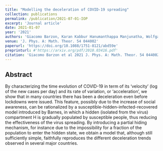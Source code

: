 ```yaml
---
title: "Modelling the deceleration of COVID-19 spreading"
collection: publications
permalink: /publication/2021-07-01-IOP
excerpt: 'Journal article'
date: 2021-01-07
year: '2021'
authors: 'Giacomo Barzon, Karan Kabbur Hanumanthappa Manjunatha, Wolfgang Rugel, Enzo Orlandini, Marco Baiesi'
venue: 'J. Phys. A: Math. Theor. 54 044002'
paperurl: 'https://doi.org/10.1088/1751-8121/abd59e'
preprinturl: #'https://arxiv.org/pdf/2010.03416.pdf'
citation: 'Giacomo Barzon et al 2021 J. Phys. A: Math. Theor. 54 044002.'
---
```


## Abstract
By characterizing the time evolution of COVID-19 in term of its ‘velocity’ (log of the new cases per day) and its rate of variation, or ‘acceleration’, we show that in many countries there has been a deceleration even before lockdowns were issued. This feature, possibly due to the increase of social awareness, can be rationalized by a susceptible-hidden-infected-recovered model introduced by Barnes, in which a hidden (isolated from the virus) compartment H is gradually populated by susceptible people, thus reducing the effectiveness of the virus spreading. By introducing a partial hiding mechanism, for instance due to the impossibility for a fraction of the population to enter the hidden state, we obtain a model that, although still sufficiently simple, faithfully reproduces the different deceleration trends observed in several major countries.